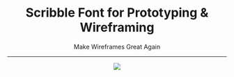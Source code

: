 <h1 align="center"> Scribble Font for Prototyping & Wireframing  </h1>

<p align="center"> Make Wireframes Great Again </p>

<hr/>

<p align="center"><img src="logo.png" /></p>
